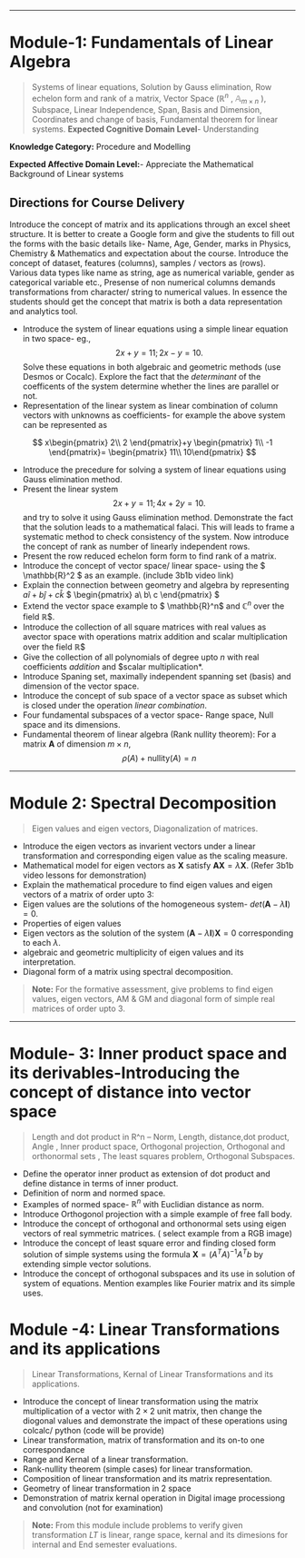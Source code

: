 
----
# Module-1: Fundamentals of Linear Algebra 
>Systems of linear equations, Solution by Gauss elimination, Row echelon form and rank of a matrix, Vector Space ($\mathbb{R}^n$ , $\mathbb{A}_{m \times n}$
), Subspace, Linear Independence, Span, Basis and Dimension, Coordinates and change of basis, Fundamental theorem for linear systems.
**Expected Cognitive Domain Level**- Understanding

**Knowledge Category:** Procedure and Modelling

**Expected Affective Domain Level:**- Appreciate the Mathematical Background of Linear systems

## Directions for Course Delivery

Introduce the concept of matrix and its applications through an excel sheet structure. It is better to create a Google form and give the students to fill out the forms with the basic details like- Name, Age, Gender, marks in Physics, Chemistry & Mathematics and expectation about the course. Introduce the concept of dataset, features (columns), samples / vectors as (rows). Various data types like name as string, age as numerical variable, gender as categorical variable etc., Presense of non numerical columns demands transformations from character/ string to numerical values. In essence the students should get the concept that matrix is both a data representation and analytics tool.

- Introduce the system of linear equations using a simple linear equation in two space- eg., $$2x+y=11; 2x-y=10.$$
Solve these equations in both algebraic and geometric methods (use Desmos or Cocalc). Explore the fact that the *determinant* of the coefficents of the system determine whether the lines are parallel or not.
- Representation of the linear system as linear combination of column vectors with unknowns as coefficients- for example the above system can be represented as

 $$
x\begin{pmatrix}
2\\
2
\end{pmatrix}+y
\begin{pmatrix}
1\\
-1
\end{pmatrix}=
\begin{pmatrix}
11\\
10\end{pmatrix}
$$

- Introduce the precedure for solving a system of linear equations using Gauss elimination method.
- Present the linear system $$2x+y=11; 4x+2y=10.$$ and try to solve it using Gauss elimination method. Demonstrate the fact that the solution leads to a mathematical falaci. This will leads to frame a systematic method to check consistency of the system. Now introduce the concept of rank as number of linearly independent rows.
- Present the row reduced echelon form form to find rank of a matrix.
- Introduce the concept of vector space/ linear space- using the $ \mathbb{R}^2 $ as an example. (include 3b1b video link)
- Explain the connection between geometry and algebra by representing  $a\hat{i}+b\hat{j}+c\hat{k}$  $ \begin{pmatrix} a\\ b\\ c
\end{pmatrix} $
- Extend the vector space example to $ \mathbb{R}^n$ and $\mathbb{C}^n$ over the field $\mathbb{R}$$.
- Introduce the collection of all square matrices with real values as avector space with operations matrix addition and scalar multiplication over the field $\mathbb{R}$$
- Give the collection of all polynomials of degree upto $n$ with real coefficients *addition* and $scalar multiplication*.
- Introduce Spaning set, maximally independent spanning set (basis) and dimension of the vector space.
- Introduce the concept of sub space of a vector space as subset which is closed under the operation *linear combination*.
- Four fundamental subspaces of a vector space- Range space, Null space  and its dimensions.
- Fundamental theorem of linear algebra (Rank nullity theorem): For a matrix $\mathbf{A}$ of dimension $m\times n$, $$\rho(A)+\text{nullity}(A)=n$$
----
# Module 2: Spectral Decomposition
>Eigen values and eigen vectors, Diagonalization of matrices. 

- Introduce the eigen vectors as invarient vectors under a linear transformation and corresponding eigen value as the scaling measure.
- Mathematical model for eigen vectors as  $\mathbf{X}$ satisfy $\mathbf{AX}=\lambda \mathbf{X}$. (Refer 3b1b video lessons for demonstration)
- Explain the mathematical procedure to find eigen values and eigen vectors of a matrix of order upto 3:
- Eigen values are the solutions of the homogeneous system- $det\left(\mathbf{A}-\lambda \mathbf{I}\right)=0$.
- Properties of eigen values
- Eigen vectors as the solution of the system $\left(\mathbf{A}-\lambda \mathbf{I}\right)\mathbf{X}=0$ corresponding to each $\lambda$.
- algebraic and geometric multiplicity of eigen values and its interpretation.
- Diagonal form of a matrix using spectral decomposition.
>**Note:** For the formative assessment, give problems to find eigen values, eigen vectors, AM & GM and diagonal form of simple real matrices of order upto 3.
----
# Module- 3: Inner product space and its derivables-Introducing the concept of distance into vector space

>Length and dot product in R^n – Norm, Length, distance,dot product, Angle , Inner product space, Orthogonal projection, Orthogonal and orthonormal sets , The least
squares problem, Orthogonal Subspaces.

- Define the operator inner product as extension of dot product and define distance in terms of inner product.
- Definition of norm and normed space.
- Examples of normed space- $\mathbb{R}^n$ with Euclidian distance as norm.
- Introduce Orthogonol projection with a simple example of free fall body.
- Introduce the concept of orthogonal and orthonormal sets using eigen vectors of real symmetric matrices. ( select example from a RGB image)
- Introduce the concept of least square error and finding closed form solution of simple systems using the formula $\mathbf{X}=\left(A^T A\right)^{-1}A^Tb$ by extending simple vector solutions.
- Introduce the concept of orthogonal subspaces and its use in solution of system of equations. Mention examples like Fourier matrix and its simple uses.

# Module -4: Linear Transformations and its applications
>Linear Transformations, Kernal of Linear Transformations and its applications.

- Introduce the concept of linear transformation using the matrix multiplication of a vector with $2\times 2$ unit matrix, then change the diogonal values and demonstrate the impact of these operations using colcalc/ python (code will be provide)
- Linear transformation, matrix of transformation and its on-to one correspondance
- Range and Kernal of a linear transformation.
- Rank-nullity theorem (simple cases) for linear transformation.
- Composition of linear transformation and its matrix representation.
- Geometry of linear transformation in 2 space
- Demonstration of matrix kernal operation in Digital image processiong and convolution (not for examination)
>**Note:** From this module include problems to verify given transformation $LT$ is linear, range space, kernal and its dimesions for internal and End semester evaluations. 
